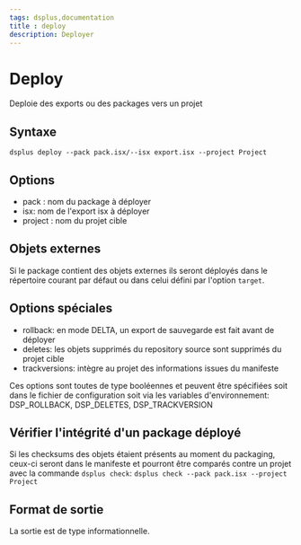 ```yaml
---
tags: dsplus,documentation
title : deploy
description: Deployer
---
```


# Deploy

Deploie des exports ou des packages vers un projet


## Syntaxe

```
dsplus deploy --pack pack.isx/--isx export.isx --project Project
```

## Options

* pack : nom du package à déployer
* isx: nom de l'export isx à déployer
* project : nom du projet cible


## Objets externes

Si le package contient des objets externes ils seront déployés dans le répertoire courant par défaut ou dans celui défini par l'option `target`.

## Options spéciales

* rollback: en mode DELTA, un export de sauvegarde est fait avant de déployer
* deletes: les objets supprimés du repository source sont supprimés du projet cible
* trackversions: intègre au projet des informations issues du manifeste

Ces options sont toutes de type booléennes et peuvent être spécifiées soit dans le fichier de configuration soit via les variables d'environnement: DSP_ROLLBACK, DSP_DELETES, DSP_TRACKVERSION


## Vérifier l'intégrité d'un package déployé

Si les checksums des objets étaient présents au moment du packaging, ceux-ci seront dans le manifeste et pourront être comparés contre un projet avec la commande `dsplus check`:
`dsplus check --pack pack.isx --project Project`

## Format de sortie

La sortie est de type informationnelle.